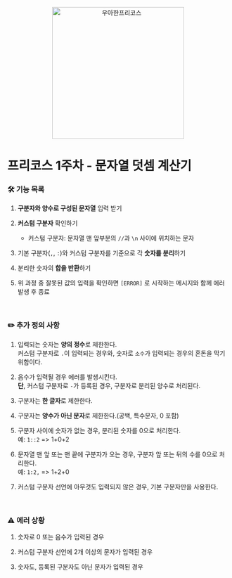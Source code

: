 <p align="center">
  <img src="https://i.ibb.co/D1CHbsB/logo-dark.png" width=300 alt="우아한프리코스"/>
</p>

# 프리코스 1주차 - 문자열 덧셈 계산기

### 🛠️ 기능 목록
1. **구분자와 양수로 구성된 문자열** 입력 받기
2. **커스텀 구분자** 확인하기
    - 커스텀 구분자: 문자열 맨 앞부분의 `//`과 `\n` 사이에 위치하는 문자

3. 기본 구분자(`,`, `:`)와 커스텀 구분자를 기준으로 각 **숫자를 분리**하기
4. 분리한 숫자의 **합을 반환**하기
5. 위 과정 중 잘못된 값의 입력을 확인하면 `[ERROR]` 로 시작하는 메시지와 함께 에러 발생 후 종료

<br/>

### ✏️ 추가 정의 사항
1. 입력되는 숫자는 **양의 정수**로 제한한다.<br/>커스텀 구분자로 `.`이 입력되는 경우와, 숫자로 `소수`가 입력되는 경우의 혼돈을 막기 위함이다.

2. 음수가 입력될 경우 에러를 발생시킨다.<br/> **단**, 커스텀 구분자로 `-`가 등록된 경우, 구분자로 분리된 양수로 처리된다.

3. 구분자는 **한 글자**로 제한한다.
4. 구분자는 **양수가 아닌 문자**로 제한한다.(공백, 특수문자, 0 포함)
5. 구분자 사이에 숫자가 없는 경우, 분리된 숫자를 0으로 처리한다.<br/> 예: `1::2` => 1+0+2
6. 문자열 맨 앞 또는 맨 끝에 구분자가 오는 경우, 구분자 앞 또는 뒤의 수를 0으로 처리한다.<br/> 예: `1:2,` => 1+2+0
7. 커스텀 구분자 선언에 아무것도 입력되지 않은 경우, 기본 구분자만을 사용한다.

<br/>

### ⚠️ 에러 상황
1. 숫자로 0 또는 음수가 입력된 경우

2. 커스텀 구분자 선언에 2개 이상의 문자가 입력된 경우
3. 숫자도, 등록된 구분자도 아닌 문자가 입력된 경우
